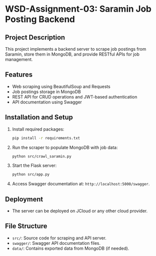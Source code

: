 
# WSD-Assignment-03: Saramin Job Posting Backend

## Project Description
This project implements a backend server to scrape job postings from Saramin, store them in MongoDB, and provide RESTful APIs for job management.

## Features
- Web scraping using BeautifulSoup and Requests
- Job postings storage in MongoDB
- REST API for CRUD operations and JWT-based authentication
- API documentation using Swagger

## Installation and Setup
1. Install required packages:
   ```bash
   pip install -r requirements.txt
   ```
2. Run the scraper to populate MongoDB with job data:
   ```bash
   python src/crawl_saramin.py
   ```
3. Start the Flask server:
   ```bash
   python src/app.py
   ```
4. Access Swagger documentation at: `http://localhost:5000/swagger`.

## Deployment
- The server can be deployed on JCloud or any other cloud provider.

## File Structure
- `src/`: Source code for scraping and API server.
- `swagger/`: Swagger API documentation files.
- `data/`: Contains exported data from MongoDB (if needed).
